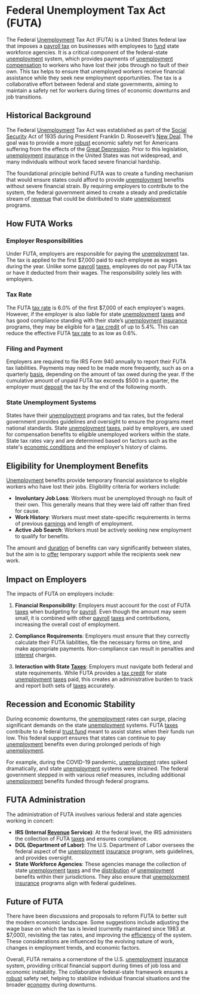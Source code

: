 # Federal Unemployment Tax Act (FUTA)

The Federal [Unemployment](../u/unemployment.md) Tax Act (FUTA) is a United States federal law that imposes a [payroll tax](../p/payroll_tax.md) on businesses with employees to [fund](../f/fund.md) state workforce agencies. It is a critical component of the federal-state [unemployment](../u/unemployment.md) system, which provides payments of [unemployment compensation](../u/unemployment_compensation.md) to workers who have lost their jobs through no fault of their own. This tax helps to ensure that unemployed workers receive financial assistance while they seek new employment opportunities. The tax is a collaborative effort between federal and state governments, aiming to maintain a safety net for workers during times of economic downturns and job transitions.

## Historical Background

The Federal [Unemployment](../u/unemployment.md) Tax Act was established as part of the [Social Security](../s/social_security.md) Act of 1935 during President Franklin D. Roosevelt’s [New Deal](../n/new_deal.md). The goal was to provide a more [robust](../r/robust.md) economic safety net for Americans suffering from the effects of the [Great Depression](../g/great_depression.md). Prior to this legislation, [unemployment](../u/unemployment.md) [insurance](../i/insurance.md) in the United States was not widespread, and many individuals without work faced severe financial hardship.

The foundational principle behind FUTA was to create a funding mechanism that would ensure states could afford to provide [unemployment](../u/unemployment.md) benefits without severe financial strain. By requiring employers to contribute to the system, the federal government aimed to create a steady and predictable stream of [revenue](../r/revenue.md) that could be distributed to state [unemployment](../u/unemployment.md) programs.

## How FUTA Works

### Employer Responsibilities

Under FUTA, employers are responsible for paying the [unemployment](../u/unemployment.md) tax. The tax is applied to the first $7,000 paid to each employee as wages during the year. Unlike some [payroll](../p/payroll.md) [taxes](../t/taxes.md), employees do not pay FUTA tax or have it deducted from their wages. The responsibility solely lies with employers.

### Tax Rate

The FUTA [tax rate](../t/tax_rate.md) is 6.0% of the first $7,000 of each employee's wages. However, if the employer is also liable for state [unemployment](../u/unemployment.md) [taxes](../t/taxes.md) and has good compliance standing with their state’s [unemployment](../u/unemployment.md) [insurance](../i/insurance.md) programs, they may be eligible for a [tax credit](../t/tax_credit.md) of up to 5.4%. This can reduce the effective FUTA [tax rate](../t/tax_rate.md) to as low as 0.6%.

### Filing and Payment

Employers are required to file IRS Form 940 annually to report their FUTA tax liabilities. Payments may need to be made more frequently, such as on a quarterly [basis](../b/basis.md), depending on the amount of tax owed during the year. If the cumulative amount of unpaid FUTA tax exceeds $500 in a quarter, the employer must [deposit](../d/deposit.md) the tax by the end of the following month.

### State Unemployment Systems

States have their [unemployment](../u/unemployment.md) programs and tax rates, but the federal government provides guidelines and oversight to ensure the programs meet national standards. State [unemployment](../u/unemployment.md) [taxes](../t/taxes.md), paid by employers, are used for compensation benefits to eligible unemployed workers within the state. State tax rates vary and are determined based on factors such as the state's [economic conditions](../e/economic_conditions.md) and the employer’s history of claims.

## Eligibility for Unemployment Benefits

[Unemployment](../u/unemployment.md) benefits provide temporary financial assistance to eligible workers who have lost their jobs. Eligibility criteria for workers include:

- **Involuntary Job Loss**: Workers must be unemployed through no fault of their own. This generally means that they were laid off rather than fired for cause.
- **Work History**: Workers must meet state-specific requirements in terms of previous [earnings](../e/earnings.md) and length of employment.
- **Active Job Search**: Workers must be actively seeking new employment to qualify for benefits.

The amount and [duration](../d/duration.md) of benefits can vary significantly between states, but the aim is to [offer](../o/offer.md) temporary support while the recipients seek new work.

## Impact on Employers

The impacts of FUTA on employers include:

1. **Financial Responsibility**: Employers must account for the cost of FUTA [taxes](../t/taxes.md) when budgeting for [payroll](../p/payroll.md). Even though the amount may seem small, it is combined with other [payroll](../p/payroll.md) [taxes](../t/taxes.md) and contributions, increasing the overall cost of employment.
   
2. **Compliance Requirements**: Employers must ensure that they correctly calculate their FUTA liabilities, file the necessary forms on time, and make appropriate payments. Non-compliance can result in penalties and [interest](../i/interest.md) charges.

3. **Interaction with State [Taxes](../t/taxes.md)**: Employers must navigate both federal and state requirements. While FUTA provides a [tax credit](../t/tax_credit.md) for state [unemployment](../u/unemployment.md) [taxes](../t/taxes.md) paid, this creates an administrative burden to track and report both sets of [taxes](../t/taxes.md) accurately.

## Recession and Economic Stability

During economic downturns, the [unemployment](../u/unemployment.md) rates can surge, placing significant demands on the state [unemployment](../u/unemployment.md) systems. FUTA [taxes](../t/taxes.md) contribute to a federal [trust fund](../t/trust_fund.md) meant to assist states when their funds run low. This federal support ensures that states can continue to pay [unemployment](../u/unemployment.md) benefits even during prolonged periods of high [unemployment](../u/unemployment.md).

For example, during the COVID-19 pandemic, [unemployment](../u/unemployment.md) rates spiked dramatically, and state [unemployment](../u/unemployment.md) systems were strained. The federal government stepped in with various relief measures, including additional [unemployment](../u/unemployment.md) benefits funded through federal programs.

## FUTA Administration

The administration of FUTA involves various federal and state agencies working in concert:

- **IRS (Internal [Revenue](../r/revenue.md) Service)**: At the federal level, the IRS administers the collection of FUTA [taxes](../t/taxes.md) and ensures compliance.
- **DOL (Department of Labor)**: The U.S. Department of Labor oversees the federal aspect of the [unemployment](../u/unemployment.md) [insurance](../i/insurance.md) program, sets guidelines, and provides oversight.
- **State Workforce Agencies**: These agencies manage the collection of state [unemployment](../u/unemployment.md) [taxes](../t/taxes.md) and the [distribution](../d/distribution.md) of [unemployment](../u/unemployment.md) benefits within their jurisdictions. They also ensure that [unemployment](../u/unemployment.md) [insurance](../i/insurance.md) programs align with federal guidelines.

## Future of FUTA

There have been discussions and proposals to reform FUTA to better suit the modern economic landscape. Some suggestions include adjusting the wage base on which the tax is levied (currently maintained since 1983 at $7,000), revisiting the tax rates, and improving the [efficiency](../e/efficiency.md) of the system. These considerations are influenced by the evolving nature of work, changes in employment trends, and economic factors.

Overall, FUTA remains a cornerstone of the U.S. [unemployment](../u/unemployment.md) [insurance](../i/insurance.md) system, providing critical financial support during times of job loss and economic instability. The collaborative federal-state framework ensures a [robust](../r/robust.md) safety net, helping to stabilize individual financial situations and the broader [economy](../e/economy.md) during downturns.
